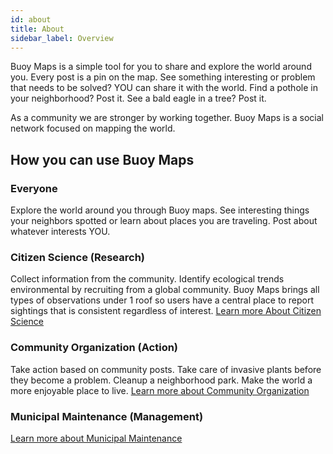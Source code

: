 ```yaml
---
id: about
title: About
sidebar_label: Overview
---
```

Buoy Maps is a simple tool for you to share and explore the world around you. Every post is a pin on the map. See something interesting or problem that needs to be solved? YOU can share it with the world. Find a pothole in your neighborhood? Post it. See a bald eagle in a tree? Post it. 

As a community we are stronger by working together. Buoy Maps is a social network focused on mapping the world.

## How you can use Buoy Maps
### Everyone
Explore the world around you through Buoy maps. See interesting things your neighbors spotted or learn about places you are traveling. Post about whatever interests YOU.

### Citizen Science (Research)
Collect information from the community. Identify ecological trends environmental by recruiting from a global community. Buoy Maps brings all types of observations under 1 roof so users have a central place to report sightings that is consistent regardless of interest. [Learn more About Citizen Science](science)

### Community Organization (Action)
Take action based on community posts. Take care of invasive plants before they become a problem. Cleanup a neighborhood park. Make the world a more enjoyable place to live. [Learn more about Community Organization](organization)

### Municipal Maintenance (Management)
[Learn more about Municipal Maintenance](municipal)

